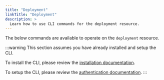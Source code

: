 ```yaml
---
title: "Deployment"
linkTitle: "Deployment"
description: >
  Learn how to use CLI commands for the deployment resource.
---
```


The below commands are available to operate on the `deployment` resource.

:::warning
This section assumes you have already installed and setup the CLI.

To install the CLI, please review the [installation documentation](/docs/reference/cli/install.md).

To setup the CLI, please review the [authentication documentation](/docs/reference/cli/authentication.md).
:::

